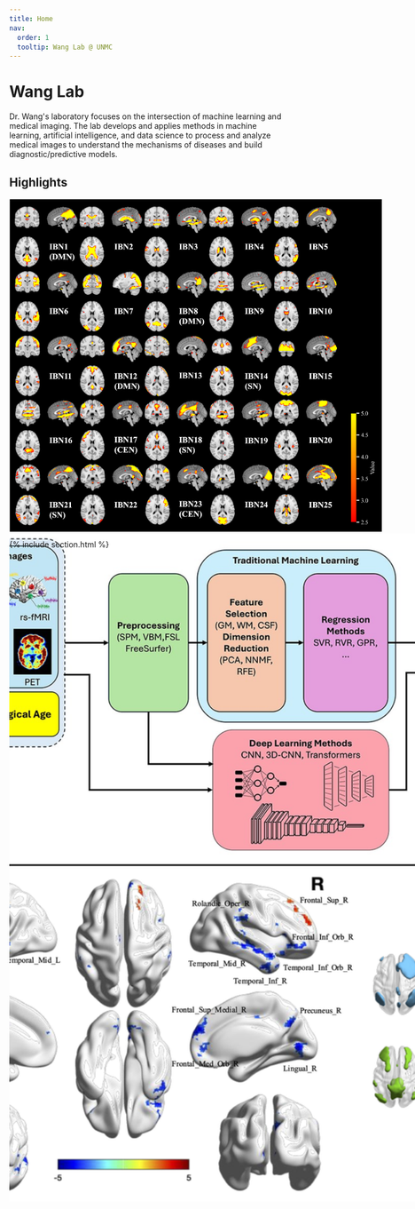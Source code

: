 ```yaml
---
title: Home
nav:
  order: 1
  tooltip: Wang Lab @ UNMC
---
```


# Wang Lab

Dr. Wang's laboratory focuses on the intersection of machine learning and medical imaging. The lab develops and applies methods in machine learning, artificial intelligence, and data science to process and analyze medical images to understand the mechanisms of diseases and build diagnostic/predictive models.

## Highlights
<div id="imageCarousel" class="carousel slide" data-bs-ride="carousel" style="width: 1000px; height: 600px; margin: auto;">
  <div class="carousel-inner">
    <div class="carousel-item active">
      <img src="images/cocaine_fig1.png" class="d-block w-100" style="height: 600px; object-fit: cover;" alt="Image 1">
    </div>
    <div class="carousel-item">
      <img src="images/elae042f1.jpg" class="d-block w-100" style="height: 600px; object-fit: cover;" alt="Image 2">
    </div>
    <div class="carousel-item">
      <img src="images/cocaine_fig2.png" class="d-block w-100" style="height: 600px; object-fit: cover;" alt="Image 3">
    </div>
  </div>
</div>

{% include section.html %}

